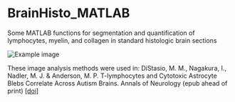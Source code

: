# BrainHisto_MATLAB
Some MATLAB functions for segmentation and quantification of lymphocytes, myelin, and collagen in standard histologic brain sections

![Example image](http://chelly.us/img/Brain_LymphSearch.jpg)

These image analysis methods were used in: DiStasio, M. M., Nagakura, I., Nadler, M. J. & Anderson, M. P. T-lymphocytes and Cytotoxic Astrocyte Blebs Correlate Across Autism Brains. Annals of Neurology (epub ahead of print) [[doi]](https://doi.org/10.1002/ana.25610)
